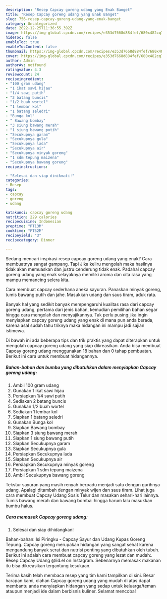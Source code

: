 ```yaml
---
description: "Resep Capcay goreng udang yang Enak Banget"
title: "Resep Capcay goreng udang yang Enak Banget"
slug: 756-resep-capcay-goreng-udang-yang-enak-banget
category: Uncategorized
date: 2022-12-25T11:36:55.392Z
image: https://img-global.cpcdn.com/recipes/e353d7668d884fef/680x482cq70/capcay-goreng-udang-foto-resep-utama.jpg
hideToc: false
enableToc: true
enableTocContent: false
thumbnail: https://img-global.cpcdn.com/recipes/e353d7668d884fef/680x482cq70/capcay-goreng-udang-foto-resep-utama.jpg
cover: https://img-global.cpcdn.com/recipes/e353d7668d884fef/680x482cq70/capcay-goreng-udang-foto-resep-utama.jpg
author: Admin
authorAv: notfound
ratingvalue: 4.3
reviewcount: 24
recipeingredient:
- "100 gram udang"
- "1 ikat sawi hijau"
- "1/4 sawi putih"
- "2 batang buncis"
- "1/2 buah wortel"
- "1 lembar kol"
- "1 batang seledri"
- "Bunga kol"
- " Bawang bombay"
- "3 siung bawang merah"
- "1 siung bawang putih"
- "Secukupnya garam"
- "Secukupnya gula"
- "Secukupnya lada"
- "Secukupnya air"
- "Secukupnya minyak goreng"
- "1 sdm tepung maizena"
- "Secukupnya bawang goreng"
recipeinstructions:

- "Selesai dan siap dinikmati!"
categories:
- Resep
tags:
- capcay
- goreng
- udang

katakunci: capcay goreng udang 
nutrition: 229 calories
recipecuisine: Indonesian
preptime: "PT13M"
cooktime: "PT52M"
recipeyield: "3"
recipecategory: Dinner

---
```



Sedang mencari inspirasi resep capcay goreng udang yang enak? Cara membuatnya sangat gampang. Tapi Jika keliru mengolah maka hasilnya tidak akan memuaskan dan justru cenderung tidak enak. Padahal capcay goreng udang yang enak selayaknya memiliki aroma dan cita rasa yang mampu memancing selera kita.


Cara membuat capcay sederhana aneka sayuran. Panaskan minyak goreng, tumis bawang putih dan jahe. Masukkan udang dan saus tiram, aduk rata.

Banyak hal yang sedikit banyak mempengaruhi kualitas rasa dari capcay goreng udang, pertama dari jenis bahan, kemudian pemilihan bahan segar hingga cara mengolah dan menyajikannya. Tak perlu pusing jika ingin menyiapkan capcay goreng udang yang enak di mana pun anda berada, karena asal sudah tahu triknya maka hidangan ini mampu jadi sajian istimewa.


Di bawah ini ada beberapa tips dan trik praktis yang dapat diterapkan untuk mengolah capcay goreng udang yang siap dikreasikan. Anda bisa membuat Capcay goreng udang menggunakan 18 bahan dan 0 tahap pembuatan. Berikut ini cara untuk membuat hidangannya.

<!--inarticleads1-->

##### Bahan-bahan dan bumbu yang dibutuhkan dalam menyiapkan Capcay goreng udang:

1. Ambil 100 gram udang
1. Gunakan 1 ikat sawi hijau
1. Persiapkan 1/4 sawi putih
1. Sediakan 2 batang buncis
1. Gunakan 1/2 buah wortel
1. Sediakan 1 lembar kol
1. Siapkan 1 batang seledri
1. Gunakan Bunga kol
1. Siapkan  Bawang bombay
1. Siapkan 3 siung bawang merah
1. Siapkan 1 siung bawang putih
1. Siapkan Secukupnya garam
1. Siapkan Secukupnya gula
1. Persiapkan Secukupnya lada
1. Siapkan Secukupnya air
1. Persiapkan Secukupnya minyak goreng
1. Persiapkan 1 sdm tepung maizena
1. Ambil Secukupnya bawang goreng


Tekstur sayuran yang masih renyah berpadu menjadi satu dengan gurihnya udang. Apalagi ditambah dengan minyak wijen dan saus tiram. Lihat juga cara membuat Capcay Udang Sosis Telur dan masakan sehari-hari lainnya. Tumis bawang merah dan bawang bombai hingga harum lalu masukkan bumbu halus. 

<!--inarticleads2-->

##### Cara memasak Capcay goreng udang:


1. Selesai dan siap dihidangkan!

Bahan-bahan: Isi Piringku - Capcay Sayur dan Udang Kupas Goreng Tepung. Capcay goreng merupakan hidangan yang sangat sehat karena mengandung banyak serat dan nutrisi penting yang dibutuhkan oleh tubuh. Berikut ini adalah cara membuat capcay goreng yang lezat dan mudah:. Resep Capcay Udang @lid.el on Instagram. Sebenarnya memasak makanan itu bisa dikreasikan tergantung kesukaan. 

Terima kasih telah membaca resep yang tim kami tampilkan di sini. Besar harapan kami, olahan Capcay goreng udang yang mudah di atas dapat membantu anda menyiapkan hidangan yang sedap untuk keluarga/teman ataupun menjadi ide dalam berbisnis kuliner. Selamat mencoba!
